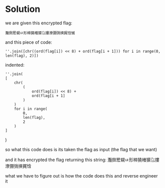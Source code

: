 # Solution

we are given this encrypted flag:

    灩捯䍔䙻ㄶ形楴獟楮獴㌴摟潦弸弰摤捤㤷慽
    
and this piece of code:

    ''.join([chr((ord(flag[i]) << 8) + ord(flag[i + 1])) for i in range(0, len(flag), 2)])
     
indented:
     
    ''.join(
    [
        chr(
            (
                ord(flag[i]) << 8) +
                ord(flag[i + 1]
            )
        )
        for i in range(
            0,
            len(flag),
            2
        )
    ]
)

so what this code does is its taken the flag as input (the flag that we want)

and it has encrypted the flag returning this string: 灩捯䍔䙻ㄶ形楴獟楮獴㌴摟潦弸弰摤捤㤷

what we have to figure out is how the code does this and reverse engineer it

